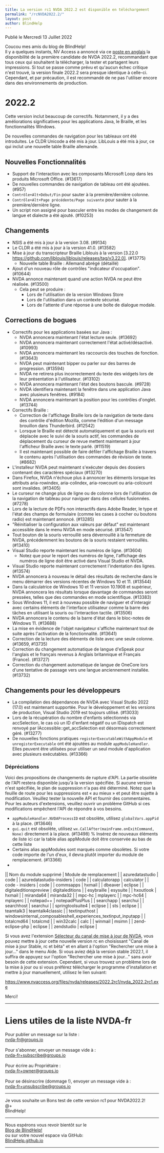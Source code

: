 ```yaml
---
title: La version rc1 NVDA 2022.2 est disponible en téléchargement
permalink: "/rcNVDA2022.2/"
layout: post
author: BlindHelp
---
```


<footer>Publié le Mercredi 13 Juillet 2022</footer>


Coucou mes amis du blog de BlindHelp!    
Il y a quelques instants, NV Access a annoncé via ce [poste en anglais](https://www.nvaccess.org/post/nvda-2022-2rc1/) la disponibilité de la première candidate de NVDA 2022.2, recommandant que tous ceux qui souhaitent la télécharger, la tester et partagent leurs impressions. Si tout se passe comme prévu et qu'aucun échec critique n'est trouvé, la version finale 2022.2 sera presque identique à celle-ci. Cependant, et par précaution, il est recommandé de ne pas l'utiliser encore dans des environnements de production.    

# 2022.2
Cette version inclut beaucoup de correctifs.
Notamment, il y a des améliorations significatives pour les applications Java, le Braille, et les fonctionnalités Windows.

De nouvelles commandes de navigation pour les tableaux ont été introduites.
Le CLDR Unicode a été mis à jour.
LibLouis a été mis à jour, ce qui inclut une nouvelle table Braille allemande.

## Nouvelles Fonctionnalités
- Support de l'interaction avec les composants Microsoft Loop dans les produits Microsoft Office. (#13617)
- De nouvelles commandes de navigation de tableau ont été ajoutées. (#957)
 - ``Contrôle+Alt+Début/Fin`` pour sauter à la première/dernière colonne.
 - ``Contrôle+Alt+Page précédente/Page suivante`` pour sauter à la première/dernière ligne.
- Un script non assigné pour basculer entre les modes de changement de langue et dialecte a été ajouté. (#10253)
## Changements
- NSIS a été mis à jour à la version 3.08. (#9134)
- Le CLDR a été mis à jour à la version 41.0. (#13582)
- Mise à jour du transcripteur Braille Liblouis à la version [3.22.0 https://github.com/liblouis/liblouis/releases/tag/v3.22.0]. (#13775)
  - Nouvelle table Braille : Allemand abrégé (détaillé)
- Ajout d'un nouveau rôle de contrôles "indicateur d'occupation". (#10644)
- NVDA annonce maintenant quand une action NVDA ne peut être réalisée. (#13500)
  - Cela peut se produire :
    - Lors de l'utilisation de la version Windows Store
    - Lors de l'utilisation dans un contexte sécurisé.
    - Lors de l'attente d'une réponse à une boîte de dialogue modale.

## Corrections de bogues
- Correctifs pour les applications basées sur Java :
  - NVDA annoncera maintenant l'état lecture seule. (#13692)
  - NVDA annoncera maintenant correctement l'état activé/désactivé. (#10993)
  - NVDA annoncera maintenant les raccourcis des touches de fonction. (#13643)
  - NVDA peut maintenant bipper ou parler sur des barres de progression. (#13594)
  - NVDA ne retirera plus incorrectement du texte des widgets lors de leur présentation à l'utilisateur. (#13102)
  - NVDA annoncera maintenant l'état des boutons bascule. (#9728)
  - NVDA identifiera maintenant la fenêtre dans une application Java avec plusieurs fenêtres. (#9184)
  - NVDA annoncera maintenant la position pour les contrôles d'onglet. (#13744)
- Correctifs Braille :
  - Correction de l'affichage Braille lors de la navigation de texte dans des contrôle d'édition Mozilla, comme l'édition d'un message brouillon dans Thunderbird. (#12542)
  - Lorsque le Braille est détecté automatiquement et que la souris est déplacée avec le suivi de la souris actif, les commandes de déplacement du curseur de revue mettent maintenant à jour l'afficheur Braille avec le texte parlé. (#11519)
  - Il est maintenant possible de faire défiler l'affichage Braille à travers le contenu après l'utilisation des commandes de révision de texte. (#8682)
- L'installeur NVDA peut maintenant s'exécuter depuis des dossiers contenant des caractères spéciaux (#13270)
- Dans Firefox, NVDA n'échoue plus à annoncer les éléments lorsque les attributs aria-rowindex, aria-colindex, aria-rowcount ou aria-colcount sont invalides. (#13405)
- Le curseur ne change plus de ligne ou de colonne lors de l'utilisation de la navigation de tableau pour naviguer dans des cellules fusionnées. (#7278)
- Lors de la lecture de PDFs non interactifs dans Adobe Reader, le type et l'état des champs de formulaire (comme les cases à cocher ou boutons radio) est maintenant annoncé. (#13285)
- "Réinitialiser la configuration aux valeurs par défaut" est maintenant accessible dans le menu NVDA en mode sécurisé. (#13547)
- Tout bouton de la souris verrouillé sera déverrouillé à la fermeture de NVDA, précédemment les boutons de la souris restaient verrouillés. (#13410)
- Visual Studio reporte maintenant les numéros de ligne. (#13604)
  - Notez que pour le report des numéros de ligne, l'affichage des numéros de ligne doit être activé dans Visual Studio et NVDA.
- Visual Studio reporte maintenant correctement l'indentation des lignes. (#13574)
- NVDA annoncera à nouveau le détail des résultats de recherche dans le menu démarrer des versions récentes de Windows 10 et 11. (#13544)
- Dans la calculatrice de Windows 10 et 11 version 10.1908 et supérieur, NVDA annoncera les résultats lorsque davantage de commandes seront pressées, telles que des commandes en mode scientifique. (#13383)
- Sous Windows 11, il est à nouveau possible de naviguer et d'interagir avec certains éléments de l'interface utilisateur comme la barre des tâches en utilisant la souris ou l'interaction tactile. (#13506)
- NVDA annoncera le contenu de la barre d'état dans le bloc-notes de Windows 11. (#13688)
- La mise en évidence de l'objet navigateur s'affiche maintenant tout de suite après l'activation de la fonctionnalité. (#13641)
- Correction de la lecture des éléments de liste avec une seule colonne. (#13659, #13735)
- Correction du changement automatique de langue d'eSpeak pour l'anglais et le français revenus à Anglais britannique et Français (France). (#13727)
- Correction du changement automatique de langue de OneCore lors d'une tentative de passage vers une langue anciennement installée. (#13732)

## Changements pour les développeurs
- La compilation des dépendances de NVDA avec Visual Studio 2022 (17.0) est maintenant supportée.
Pour le développement et les versions de production, Visual Studio 2019 est toujours utilisé. (#13033)
- Lors de la récupération du nombre d'enfants sélectionnés via accSelection, le cas où un ID d'enfant négatif ou un IDispatch est renvoyé par IAccessible::get_accSelection est désormais correctement géré. (#13277)
- De nouvelles fonctions pratiques ``registerExecutableWithAppModule`` et ``unregisterExecutable`` ont été ajoutées au module ``appModuleHandler``.
Elles peuvent être utilisées pour utiliser un seul module d'application avec plusieurs exécutables. (#13366)

### Dépréciations
Voici des propositions de changements de rupture d'API.
La partie obsolète de l'API restera disponible jusqu'à la version spécifiée.
Si aucune version n'est spécifiée, le plan de suppression n'a pas été déterminé.
Notez que la feuille de route pour les suppressions est « au mieux » et peut être sujette à modification.
Veuillez tester la nouvelle API et fournir des commentaires.
Pour les auteurs d'extensions, veuillez ouvrir un problème GitHub si ces modifications empêchent l'API de répondre à vos besoins.


- ``appModuleHandler.NVDAProcessID`` est obsolète, utilisez ``globalVars.appPid`` à la place. (#13646)
- ``gui.quit`` est obsolète, utilisez ``wx.CallAfter(mainFrame.onExitCommand, None)`` directement à la place. (#13498)
% Insérez de nouveaux éléments de liste ici car la table alias appModule doit être conservée au bas de cette liste
- Certains alias appModules sont marqués comme obsolètes.
Si votre code importe de l'un d'eux, il devra plutôt importer du module de remplacement. (#13366)
-
|| Nom du module supprimé | Module de remplacement |
| azuredatastudio | code |
| azuredatastudio-insiders | code |
| calculatorapp | calculator |
| code - insiders | code |
| commsapps | hxmail |
| dbeaver | eclipse |
| digitaleditionspreview | digitaleditions |
| esybraille | esysuite |
| hxoutlook | hxmail |
| miranda64 | miranda32 |
| mpc-hc | mplayerc |
| mpc-hc64 | mplayerc |
| notepad++ | notepadPlusPlus |
| searchapp | searchui |
| searchhost | searchui |
| springtoolsuite4 | eclipse |
| sts | eclipse |
| teamtalk3 | teamtalk4classic |
| textinputhost | windowsinternal_composableshell_experiences_textinput_inputapp |
| totalcmd64 | totalcmd |
| win32calc | calc |
| winmail | msimn |
| zend-eclipse-php | eclipse |
| zendstudio | eclipse |

Si vous avez l'extension [Sélecteur du canal de mise à jour de NVDA](https://blindhelp.github.io/updateChannel/), vous pouvez mettre à jour cette nouvelle version rc en choisissant "Canal de mise à jour Stable, rc et bêta" et en allant à l'option "Rechercher une mise à jour..." dans le menu Aide. Si vous aviez déjà la version stable 2022.1, il suffira de appuyez sur l'option "Rechercher une mise à jour..." sans avoir besoin de cette extension. Cependant, si vous trouvez un problème lors de la mise à jour ou si vous préférez télécharger le programme d'installation et mettre à jour manuellement, utilisez le lien suivant:

<https://www.nvaccess.org/files/nvda/releases/2022.2rc1/nvda_2022.2rc1.exe>

Merci!  

---

# Liens utiles de la liste NVDA-fr #

Pour publier un message sur la liste :    
[nvda-fr@groups.io](mailto:nvda-fr@groups.io)    
<br>
Pour s'abonner, envoyer un message vide à :    
[nvda-fr+subscribe@groups.io](mailto:nvda-fr+subscribe@groups.io)    
<br>
Pour écrire au Propriétaire :    
[nvda-fr+owner@groups.io](mailto:nvda-fr+owner@groups.io)    
<br>
Pour se désinscrire (dommage !), envoyer un message vide à :    
[nvda-fr+unsubscribe@groups.io](mailto:nvda-fr+unsubscribe@groups.io)    

---

Je vous souhaite un Bons test de cette version rc1 pour NVDA2022.2!    
@+    
BlindHelp!    

---

Nous espérons vous revoir bientôt sur le      
[Blog de BlindHelp!](http://blindhelp.blogspot.fr/)                    
ou sur  votre nouvel espace via GitHub:                     
[BlindHelp.github.io](https://blindhelp.github.io)                    

---